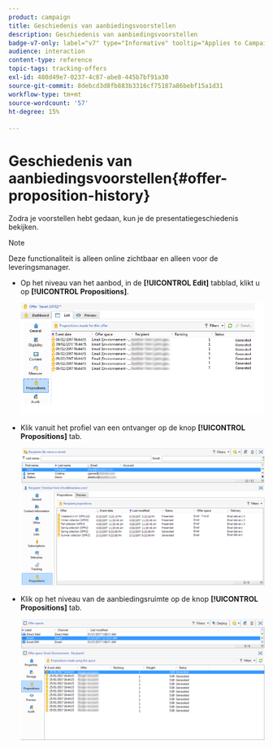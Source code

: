 ```yaml
---
product: campaign
title: Geschiedenis van aanbiedingsvoorstellen
description: Geschiedenis van aanbiedingsvoorstellen
badge-v7-only: label="v7" type="Informative" tooltip="Applies to Campaign Classic v7 only"
audience: interaction
content-type: reference
topic-tags: tracking-offers
exl-id: 480d49e7-0237-4c87-abe8-445b7bf91a30
source-git-commit: 8debcd3d8fb883b3316cf75187a86bebf15a1d31
workflow-type: tm+mt
source-wordcount: '57'
ht-degree: 15%

---
```


# Geschiedenis van aanbiedingsvoorstellen{#offer-proposition-history}



Zodra je voorstellen hebt gedaan, kun je de presentatiegeschiedenis bekijken.

>[!NOTE]
>
>Deze functionaliteit is alleen online zichtbaar en alleen voor de leveringsmanager.

* Op het niveau van het aanbod, in de **[!UICONTROL Edit]** tabblad, klikt u op **[!UICONTROL Propositions]**.

   ![](assets/offer_followup_006.png)

* Klik vanuit het profiel van een ontvanger op de knop **[!UICONTROL Propositions]** tab.

   ![](assets/offer_followup_002.png)

* Klik op het niveau van de aanbiedingsruimte op de knop **[!UICONTROL Propositions]** tab.

   ![](assets/offer_space_prop_001_b.png)

